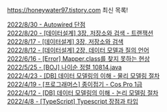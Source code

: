https://honeywater97.tistory.com 최신 목록! 

[2022/8/30 - Autowired 단점](https://honeywater97.tistory.com/276) <br>
[2022/8/20 - [데이터설계] 3장, 저장소와 검색 -  트랜잭션](https://honeywater97.tistory.com/274) <br>
[2022/8/17 - [데이터설계] 3장, 저장소와 검색](https://honeywater97.tistory.com/273) <br>
[2022/8/12 - [데이터설계] 2장, 데이터 모델과 질의 언어](https://honeywater97.tistory.com/272) <br>
[2022/6/16 - [Error] Mapper.class를 찾지 못하는 현상](https://honeywater97.tistory.com/271) <br>
[2022/5/25 - [BOJ] 나이순 정렬 10814.java](https://honeywater97.tistory.com/270) <br>
[2022/4/23 - [DB] 데이터 모델링의 이해 - 물리 모델링 절차](https://honeywater97.tistory.com/269) <br>
[2022/4/19 - [프로그래머스] 종이접기 - Cos Pro 1급](https://honeywater97.tistory.com/268) <br>
[2022/4/12 - [DB] 데이터 모델링의 이해 - 논리 모델링 절차](https://honeywater97.tistory.com/267) <br>
[2022/4/8 - [TypeScript] Typescript 장점과 타입](https://honeywater97.tistory.com/266) <br>
